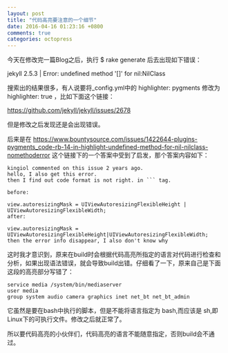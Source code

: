 ```yaml
---
layout: post
title: "代码高亮要注意的一个细节"
date: 2016-04-16 01:23:16 +0800
comments: true
categories: octopress
---
```


今天在修改完一篇Blog之后，执行 $ rake generate 后去出现如下错误：  

jekyll 2.5.3 | Error: undefined method '[]' for nil:NilClass

搜索出的结果很多，有人说要将_config.yml中的 highlighter: pygments 修改为 highlighter: true ，比如下面这个链接： 

https://github.com/jekyll/jekyll/issues/2678

但是修改之后发现还是会出现错误<!--more-->。

后来是在 https://www.bountysource.com/issues/1422644-plugins-pygments_code-rb-14-in-highlight-undefined-method-for-nil-nilclass-nomethoderror 这个链接下的一个答案中受到了启发，那个答案内容如下：  

	kingiol commented on this issue 2 years ago.
	hello, I also get this error.
	then I find out code format is not right. in ``` tag.

	before:

	view.autoresizingMask = UIViewAutoresizingFlexibleHeight | UIViewAutoresizingFlexibleWidth;
	after:

	view.autoresizingMask = UIViewAutoresizingFlexibleHeight|UIViewAutoresizingFlexibleWidth;
	then the error info disappear, I also don't know why

这时我才意识到，原来在build时会根据代码高亮所指定的语言对代码进行检查和分析，如果出现语法错误，就会导致build出错。仔细看了一下，原来自己是下面这段的高亮部分写错了：  

	service media /system/bin/mediaserver
	user media
	group system audio camera graphics inet net_bt net_bt_admin

它虽然是要在bash中执行的脚本，但是不能将语言指定为 bash,而应该是 sh,即Linux下的可执行文件。修改之后就正常了。  

所以要代码高亮的小伙伴们，代码高亮的语言不能随意指定，否则build会不通过。  

